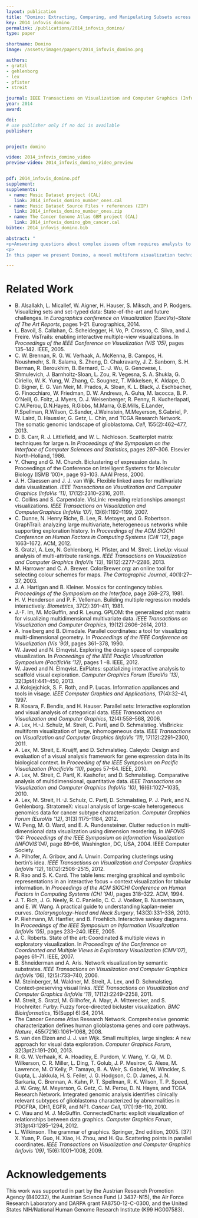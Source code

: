```yaml
---
layout: publication
title: "Domino: Extracting, Comparing, and Manipulating Subsets across Multiple Tabular Datasets "
key: 2014_infovis_domino
permalink: /publications/2014_infovis_domino/
type: paper

shortname: Domino
image: /assets/images/papers/2014_infovis_domino.png

authors:
- gratzl
- gehlenborg
- lex
- pfister
- streit

journal: IEEE Transactions on Visualization and Computer Graphics (InfoVis '14), to appear
year: 2014
award:

doi:
# use publisher only if no doi is available
publisher:


project: domino

video: 2014_infovis_domino_video
preview-video: 2014_infovis_domino_video_preview


pdf: 2014_infovis_domino.pdf
supplement:
supplements:
 - name: Music Dataset project (CAL)
   link: 2014_infovis_domino_number_ones.cal
 - name: Music Dataset Source Files + references (ZIP)
   link: 2014_infovis_domino_number_ones.zip
 - name: The Cancer Genome Atlas GBM project (CAL)
   link: 2014_infovis_domino_gbm_cancer.cal
bibtex: 2014_infovis_domino.bib

abstract: "
<p>Answering questions about complex issues often requires analysts to take into account information contained in multiple interconnected datasets. A common strategy in analyzing and visualizing large and heterogeneous data is dividing it into meaningful subsets. Interesting subsets can then be selected and the associated data and the relationships between the subsets visualized. However, neither the extraction and manipulation nor the comparison of subsets is well supported by state-of-the-art techniques. </p>
<p>
In this paper we present Domino, a novel multiform visualization technique for effectively representing subsets and the relationships between them. By providing comprehensive tools to arrange, combine, and extract subsets, Domino allows users to create both common visualization techniques and advanced visualizations tailored to specific use cases. In addition to the novel technique, we present an implementation that enables analysts to manage the wide range of options that our approach offers. Innovative interactive features such as placeholders and live previews support rapid creation of complex analysis setups. We introduce the technique and the implementation using a simple example and demonstrate scalability and effectiveness in a use case from the field of cancer genomics.</p>"

---
```


Related Work
=============
 * B. Alsallakh, L. Micallef, W. Aigner, H. Hauser, S. Miksch, and P. Rodgers. Visualizing sets and set-typed data: State-of-the-art and future challenges. In *Eurographics conference on Visualization (EuroVis)–State of The Art Reports*, pages 1–21. Eurographics, 2014.
 * L. Bavoil, S. Callahan, C. Scheidegger, H. Vo, P. Crossno, C. Silva, and J. Freire. VisTrails: enabling interactive multiple-view visualizations. In *Proceedings of the IEEE Conference on Visualization (VIS ’05)*, pages 135–142. IEEE, 2005.
 * C. W. Brennan, R. G. W. Verhaak, A. McKenna, B. Campos, H. Noushmehr, S. R. Salama, S. Zheng, D. Chakravarty, J. Z. Sanborn, S. H. Berman, R. Beroukhim, B. Bernard, C.-J. Wu, G. Genovese, I. Shmulevich, J. Barnholtz-Sloan, L. Zou, R. Vegesna, S. A. Shukla, G. Ciriello, W. K. Yung, W. Zhang, C. Sougnez, T. Mikkelsen, K. Aldape, D. D. Bigner, E. G. Van Meir, M. Prados, A. Sloan, K. L. Black, J. Eschbacher, G. Finocchiaro, W. Friedman, D. W. Andrews, A. Guha, M. Iacocca, B. P. O’Neill, G. Foltz, J. Myers, D. J. Weisenberger, R. Penny, R. Kucherlapati, C.M.Perou, D.N.Hayes, R.Gibbs, M.Marra, G.B.Mills, E.Lander, P.Spellman, R.Wilson, C.Sander, J.Weinstein, M.Meyerson, S.Gabriel, P. W. Laird, D. Haussler, G. Getz, L. Chin, and TCGA Research Network. The somatic genomic landscape of glioblastoma. *Cell*, 155(2):462–477, 2013.
 * D. B. Carr, R. J. Littlefield, and W. L. Nichloson. Scatterplot matrix techniques for large n. In *Proceedings of the Symposium on the Interface of Computer Sciences and Statistics*, pages 297–306. Elsevier North-Holland, 1986.
 * Y. Cheng and G. M. Church. Biclustering of expression data. In Proceedings of the Conference on Intelligent Systems for Molecular Biology (ISMB ’00)*, page 93–103. AAAI Press, 2000.
 * J. H. Claessen and J. J. van Wijk. Flexible linked axes for multivariate data visualization. *IEEE Transactions on Visualization and Computer Graphics (InfoVis ’11)*, 17(12):2310–2316, 2011.
 * C. Collins and S. Carpendale. VisLink: revealing relationships amongst visualizations. *IEEE Transactions on Visualization and ComputerGraphics (InfoVis ’07)*, 13(6):1192–1199, 2007.
 * C. Dunne, N. Henry Riche, B. Lee, R. Metoyer, and G. Robertson. GraphTrail: analyzing large multivariate, heterogeneous networks while supporting exploration history. In *Proceedings of the ACM SIGCHI Conference on Human Factors in Computing Systems (CHI ’12)*, page 1663–1672. ACM, 2012.
 * S. Gratzl, A. Lex, N. Gehlenborg, H. Pfister, and M. Streit. LineUp: visual analysis of multi-attribute rankings. *IEEE Transactions on Visualization and Computer Graphics (InfoVis ’13)*, 19(12):2277–2286, 2013.
 * M. Harrower and C. A. Brewer. ColorBrewer.org: an online tool for selecting colour schemes for maps. *The Cartographic Journal*, 40(1):27–37, 2003.
 * J. A. Hartigan and B. Kleiner. Mosaics for contingency tables. *Proceedings of the Symposium on the Interface,* page 268–273, 1981.
 * H. V. Henderson and P. F. Velleman. Building multiple regression models interactively. *Biometrics*, 37(2):391–411, 1981.
 * J.-F. Im, M. McGuffin, and R. Leung. GPLOM: the generalized plot matrix for visualizing multidimensional multivariate data. *IEEE Transactions on Visualization and Computer Graphics*, 19(12):2606–2614, 2013.
 * A. Inselberg and B. Dimsdale. Parallel coordinates: a tool for visualizing multi-dimensional geometry. In *Proceedings of the IEEE Conference on Visualization (Vis ’90)*, pages 361–378, 1990.
 * W. Javed and N. Elmqvist. Exploring the design space of composite visualization. In *Proceedings of the IEEE Pacific Visualization Symposium (PacificVis ’12)*, pages 1 –8. IEEE, 2012.
 * W. Javed and N. Elmqvist. ExPlates: spatializing interactive analysis to scaffold visual exploration. *Computer Graphics Forum (EuroVis ’13)*, 32(3pt4):441–450, 2013.
 * J. Kolojejchick, S. F. Roth, and P. Lucas. Information appliances and tools in visage. *IEEE Computer Graphics and Applications*, 17(4):32–41, 1997.
 * R. Kosara, F. Bendix, and H. Hauser. Parallel sets: Interactive exploration and visual analysis of categorical data. *IEEE Transactions on Visualization and Computer Graphics*, 12(4):558–568, 2006.
 * A. Lex, H.-J. Schulz, M. Streit, C. Partl, and D. Schmalstieg. VisBricks: multiform visualization of large, inhomogeneous data. *IEEE Transactions on Visualization and Computer Graphics (InfoVis ’11)*, 17(12):2291–2300, 2011.
 * A. Lex, M. Streit, E. Kruijff, and D. Schmalstieg. Caleydo: Design and evaluation of a visual analysis framework for gene expression data in its biological context. In *Proceeding of the IEEE Symposium on Pacific Visualization (PacificVis ’10)*, pages 57–64. IEEE, 2010.
 *  A. Lex, M. Streit, C. Partl, K. Kashofer, and D. Schmalstieg. Comparative analysis of multidimensional, quantitative data. *IEEE Transactions on Visualization and Computer Graphics (InfoVis ’10)*, 16(6):1027–1035, 2010.
 * A. Lex, M. Streit, H.-J. Schulz, C. Partl, D. Schmalstieg, P. J. Park, and N. Gehlenborg. StratomeX: visual analysis of large-scale heterogeneous genomics data for cancer subtype characterization. *Computer Graphics Forum (EuroVis ’12)*, 31(3):1175–1184, 2012.
 * W. Peng, M. O. Ward, and E. A. Rundensteiner. Clutter reduction in multi-dimensional data visualization using dimension reordering. In *INFOVIS ’04: Proceedings of the IEEE Symposium on Information Visualization (INFOVIS’04)*, page 89–96, Washington, DC, USA, 2004. IEEE Computer Society.
 * A. Pilhofer, A. Gribov, and A. Unwin. Comparing clusterings using bertin’s idea. *IEEE Transactions on Visualization and Computer Graphics (InfoVis ’12)*, 18(12):2506–2515, 2012.
 * R. Rao and S. K. Card. The table lens: merging graphical and symbolic representations in an interactive focus + context visualization for tabular information. In *Proceedings of the ACM SIGCHI Conference on Human Factors in Computing Systems (CHI ’94)*, pages 318–322. ACM, 1994.
 * J. T. Rich, J. G. Neely, R. C. Paniello, C. C. J. Voelker, B. Nussenbaum, and E. W. Wang. A practical guide to understanding kaplan-meier curves. *Otolaryngology–Head and Neck Surgery*, 143(3):331–336, 2010. 
 * P. Riehmann, M. Hanfler, and B. Froehlich. Interactive sankey diagrams. In *Proceedings of the IEEE Symposium on Information Visualization (InfoVis ’05)*, pages 233–240. IEEE, 2005.
 * J. C. Roberts. State of the art: Coordinated & multiple views in exploratory visualization. In *Proceedings of the Conference on Coordinated and Multiple Views in Exploratory Visualization (CMV’07)*, pages 61–71. IEEE, 2007.
 *  B. Shneiderman and A. Aris. Network visualization by semantic substrates. *IEEE Transactions on Visualization and Computer Graphics (InfoVis ’06)*, 12(5):733–740, 2006.
 * M. Steinberger, M. Waldner, M. Streit, A. Lex, and D. Schmalstieg. Context-preserving visual links. *IEEE Transactions on Visualization and Computer Graphics (InfoVis ’11)*, 17(12):2249–2258, 2011.
 * M. Streit, S. Gratzl, M. Gillhofer, A. Mayr, A. Mitterecker, and S. Hochreiter. Furby: Fuzzy force-directed bicluster visualization. *BMC Bioinformatics*, 15(Suppl 6):S4, 2014.
 * The Cancer Genome Atlas Research Network. Comprehensive genomic characterization defines human glioblastoma genes and core pathways. *Nature*, 455(7216):1061–1068, 2008. 
 * S. van den Elzen and J. J. van Wijk. Small multiples, large singles: A new approach for visual data exploration. *Computer Graphics Forum*, 32(3pt2):191–200, 2013.
 * R. G. W. Verhaak, K. A. Hoadley, E. Purdom, V. Wang, Y. Qi, M. D. Wilkerson, C. R. Miller, L. Ding, T. Golub, J. P. Mesirov, G. Alexe, M. Lawrence, M. O’Kelly, P. Tamayo, B. A. Weir, S. Gabriel, W. Winckler, S. Gupta, L. Jakkula, H. S. Feiler, J. G. Hodgson, C. D. James, J. N. Sarkaria, C. Brennan, A. Kahn, P. T. Spellman, R. K. Wilson, T. P. Speed, J. W. Gray, M. Meyerson, G. Getz, C. M. Perou, D. N. Hayes, and TCGA Research Network. Integrated genomic analysis identifies clinically relevant subtypes of glioblastoma characterized by abnormalities in PDGFRA, IDH1, EGFR, and NF1. *Cancer Cell*, 17(1):98–110, 2010.
 * C. Viau and M. J. McGuffin. ConnectedCharts: explicit visualization of relationships between data graphics. *Computer Graphics Forum*, 31(3pt4):1285–1294, 2012.
 * L. Wilkinson. The grammar of graphics. Springer, 2nd edition, 2005. [37] X. Yuan, P. Guo, H. Xiao, H. Zhou, and H. Qu. Scattering points in parallel coordinates. *IEEE Transactions on Visualization and Computer Graphics (Infovis ’09)*, 15(6):1001–1008, 2009.

# Acknowledgements

This work was supported in part by the Austrian Research Promotion Agency (840232), the Austrian Science Fund (J 3437-N15), the Air Force Research Laboratory and DARPA grant FA8750-12-C-0300, and the United States NIH/National Human Genome Research Institute (K99 HG007583).